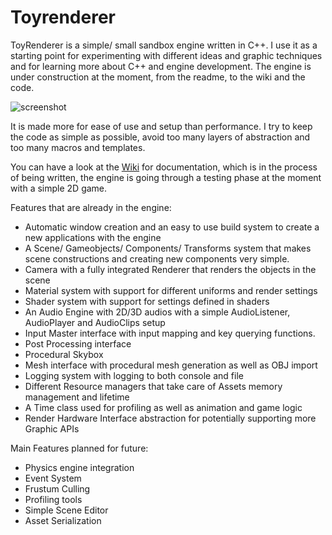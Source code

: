 
Toyrenderer 
=================

ToyRenderer is a simple/ small sandbox engine written in C++. I use it as a starting point for experimenting with different ideas and graphic techniques and for learning more about C++ and engine development. The engine is under construction at the moment, from the readme, to the wiki and the code.

![screenshot](https://media.giphy.com/media/frNUWpMob0tjX9Pz3Z/giphy.gif)

It is made more for ease of use and setup than performance. I try to keep the code as simple as possible, avoid too many layers of abstraction and too many macros and templates. 

You can have a look at the [Wiki](https://github.com/IRCSS/ToyRenderer/wiki) for documentation, which is in the process of being written, the engine is going through a testing phase at the moment with a simple 2D game. 

Features that are already in the engine: 
- Automatic window creation and an easy to use build system to create a new applications with the engine
- A Scene/ Gameobjects/ Components/ Transforms system that makes scene constructions and creating new components very simple.
- Camera with a fully integrated Renderer that renders the objects in the scene
- Material system with support for different uniforms and render settings
- Shader system with support for settings defined in shaders
- An Audio Engine with 2D/3D audios with a simple AudioListener, AudioPlayer and AudioClips setup
- Input Master interface with input mapping and key querying functions. 
- Post Processing interface
- Procedural Skybox
- Mesh interface with procedural mesh generation as well as OBJ import
- Logging system with logging to both console and file
- Different Resource managers that take care of Assets memory management and lifetime 
- A Time class used for profiling as well as animation and game logic
- Render Hardware Interface abstraction for potentially supporting more Graphic APIs

Main Features planned for future:
- Physics engine integration
- Event System
- Frustum Culling
- Profiling tools
- Simple Scene Editor
- Asset Serialization



